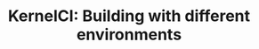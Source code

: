 ---
categories:
- bkk19
description: KernelCI recently switched to dockerized builds, find out what abilities
  this brings to kernelci and how you can repeat these builds easily on your development
  madchine
image:
  featured: 'true'
  path: /assets/images/featured-images/bkk19/BKK19-508.png
session_attendee_num: '15'
session_id: BKK19-508
session_room: Session Room 1 (Lotus 1-2)
session_slot:
  end_time: '2019-04-05 11:25:00'
  start_time: '2019-04-05 11:00:00'
session_speakers:
- speaker_bio: ''
  speaker_company: ''
  speaker_image: /assets/images/speakers/placeholder.jpg
  speaker_location: ''
  speaker_name: Matt Hart
  speaker_position: ''
  speaker_username: matt_hart.1z6gpdad
session_track: Validation and CI
tag: session
tags:
- Validation and CI
- Linux Kernel
- Testing
title: 'KernelCI: Building with different environments'
---